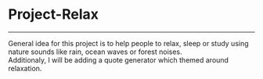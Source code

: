 <!-- # project-relax -->

# Project-Relax

 --- 

General idea for this project is to help people to relax, sleep or study using nature sounds like rain, ocean waves or forest noises.\
Additionaly, I will be adding a quote generator which themed around relaxation.   
